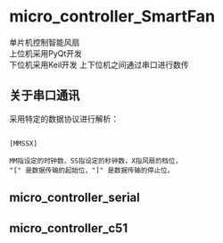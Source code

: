 # micro_controller_SmartFan
单片机控制智能风扇  
上位机采用PyQt开发  
下位机采用Keil开发
上下位机之间通过串口进行数传 
## 关于串口通讯
采用特定的数据协议进行解析：  
```

[MMSSX]

MM指设定的时钟数，SS指设定的秒钟数，X指风扇的档位，
"[" 是数据传输的起始位，"]" 是数据传输的停止位。

```
## micro_controller_serial

## micro_controller_c51


